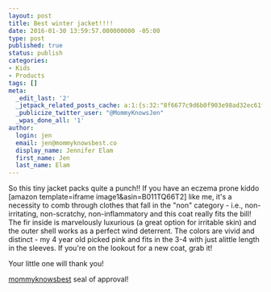 ```yaml
---
layout: post
title: Best winter jacket!!!!
date: 2016-01-30 13:59:57.000000000 -05:00
type: post
published: true
status: publish
categories:
- Kids
- Products
tags: []
meta:
  _edit_last: '2'
  _jetpack_related_posts_cache: a:1:{s:32:"8f6677c9d6b0f903e98ad32ec61f8deb";a:2:{s:7:"expires";i:1473812798;s:7:"payload";a:3:{i:0;a:1:{s:2:"id";i:19;}i:1;a:1:{s:2:"id";i:250;}i:2;a:1:{s:2:"id";i:88;}}}}
  _publicize_twitter_user: "@MommyKnowsJen"
  _wpas_done_all: '1'
author:
  login: jen
  email: jen@mommyknowsbest.co
  display_name: Jennifer Elam
  first_name: Jen
  last_name: Elam
---
```

<p>So this tiny jacket packs quite a punch!! If you have an eczema prone kiddo [amazon template=iframe image1&amp;asin=B011TQ66T2] like me, it's a necessity to comb through clothes that fall in the "non" category - i.e., non-irritating, non-scratchy, non-inflammatory and this coat really fits the bill! The fir inside is marvelously luxurious (a great option for irritable skin) and the outer shell works as a perfect wind deterrent. The colors are vivid and distinct - my 4 year old picked pink and fits in the 3-4 with just alittle length in the sleeves. If you're on the lookout for a new coat, grab it!</p>
<p>Your little one will thank you!</p>
<p><a href="http://Www.mommyknowsbest.co">mommyknowsbest</a> seal of approval!</p>
